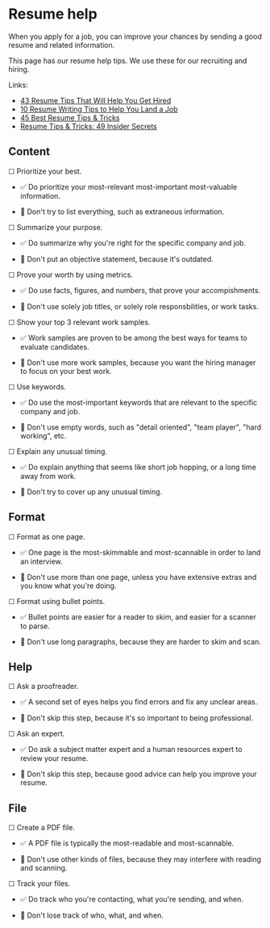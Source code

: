 # Resume help

When you apply for a job, you can improve your chances by sending a good resume and related information.

This page has our resume help tips. We use these for our recruiting and hiring.

Links:

* [43 Resume Tips That Will Help You Get Hired](https://www.themuse.com/advice/43-resume-tips-that-will-help-you-get-hired)
* [10 Resume Writing Tips to Help You Land a Job](https://www.indeed.com/career-advice/resumes-cover-letters/10-resume-writing-tips)
* [45 Best Resume Tips & Tricks](https://zety.com/blog/resume-tips)
* [Resume Tips & Tricks: 49 Insider Secrets](https://resumegenius.com/blog/resume-help/resume-tips)


## Content


☐ Prioritize your best.

* ✅ Do prioritize your most-relevant most-important most-valuable information.

* 🚫 Don't try to list everything, such as extraneous information.

☐ Summarize your purpose.

* ✅ Do summarize why you're right for the specific company and job.

* 🚫 Don't put an objective statement, because it's outdated.

☐ Prove your worth by using metrics.

* ✅ Do use facts, figures, and numbers, that prove your accompishments.

* 🚫 Don't use solely job titles, or solely role responsbilities, or work tasks.

☐ Show your top 3 relevant work samples.

* ✅ Work samples are proven to be among the best ways for teams to evaluate candidates.

* 🚫 Don't use more work samples, because you want the hiring manager to focus on your best work.

☐ Use keywords.

* ✅ Do use the most-important keywords that are relevant to the specific company and job.

* 🚫 Don't use empty words, such as "detail oriented", "team player", "hard working", etc.

☐ Explain any unusual timing.

* ✅ Do explain anything that seems like short job hopping, or a long time away from work.

* 🚫 Don't try to cover up any unusual timing.


## Format

☐ Format as one page.

* ✅ One page is the most-skimmable and most-scannable in order to land an interview. 

* 🚫 Don't use more than one page, unless you have extensive extras and you know what you're doing.

☐ Format using bullet points. 

* ✅ Bullet points are easier for a reader to skim, and easier for a scanner to parse.

* 🚫 Don't use long paragraphs, because they are harder to skim and scan.


## Help

☐ Ask a proofreader.

* ✅ A second set of eyes helps you find errors and fix any unclear areas.

* 🚫 Don't skip this step, because it's so important to being professional.

☐ Ask an expert.

* ✅ Do ask a subject matter expert and a human resources expert to review your resume.

* 🚫 Don't skip this step, because good advice can help you improve your resume.


## File

☐ Create a PDF file.

* ✅ A PDF file is typically the most-readable and most-scannable.

* 🚫 Don't use other kinds of files, because they may interfere with reading and scanning.

☐ Track your files.

* ✅ Do track who you're contacting, what you're sending, and when.

* 🚫 Don't lose track of who, what, and when.

